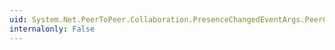 ```yaml
---
uid: System.Net.PeerToPeer.Collaboration.PresenceChangedEventArgs.PeerContact
internalonly: False
---
```

